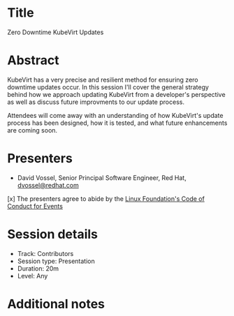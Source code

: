 # Title

Zero Downtime KubeVirt Updates

# Abstract

KubeVirt has a very precise and resilient method for ensuring zero downtime
updates occur. In this session I'll cover the general strategy behind how
we approach updating KubeVirt from a developer's perspective as well as
discuss future improvments to our update process.

Attendees will come away with an understanding of how KubeVirt's update
process has been designed, how it is tested, and what future enhancements
are coming soon.

# Presenters

- David Vossel, Senior Principal Software Engineer, Red Hat, dvossel@redhat.com

[x] The presenters agree to abide by the
    [Linux Foundation's Code of Conduct for Events](https://events.linuxfoundation.org/about/code-of-conduct/)

# Session details

- Track: Contributors
- Session type: Presentation
- Duration: 20m
- Level: Any

# Additional notes

